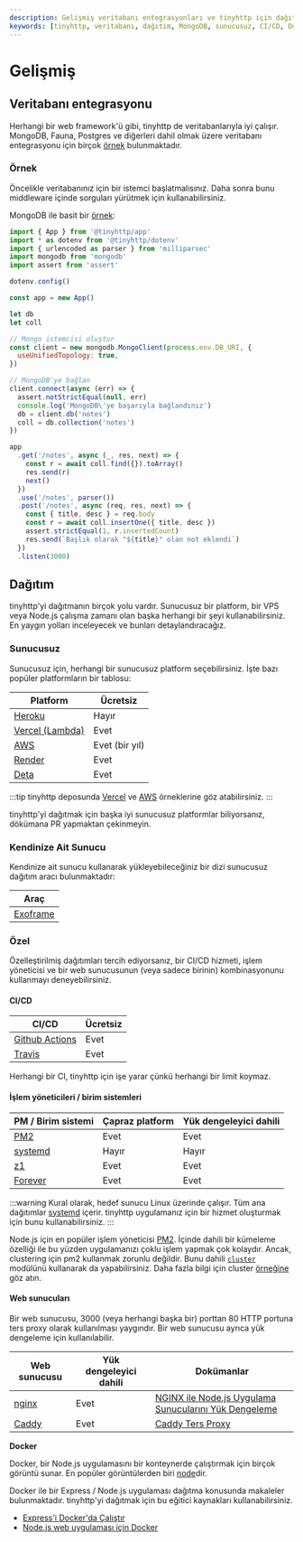 ```yaml
---
description: Gelişmiş veritabanı entegrasyonları ve tinyhttp için dağıtım yöntemleri hakkında bilgi edinin. MongoDB ve sunucusuz platformlar gibi popüler örnekler ile tanışın.
keywords: [tinyhttp, veritabanı, dağıtım, MongoDB, sunucusuz, CI/CD, Docker]
---
```


# Gelişmiş

## Veritabanı entegrasyonu

Herhangi bir web framework'ü gibi, tinyhttp de veritabanlarıyla iyi çalışır. MongoDB, Fauna, Postgres ve diğerleri dahil olmak üzere veritabanı entegrasyonu için birçok [örnek](https://github.com/tinyhttp/tinyhttp/tree/master/examples) bulunmaktadır.

### Örnek

Öncelikle veritabanınız için bir istemci başlatmalısınız. Daha sonra bunu middleware içinde sorguları yürütmek için kullanabilirsiniz.

MongoDB ile basit bir [örnek](https://github.com/tinyhttp/tinyhttp/tree/master/examples/mongodb):

```js
import { App } from '@tinyhttp/app'
import * as dotenv from '@tinyhttp/dotenv'
import { urlencoded as parser } from 'milliparsec'
import mongodb from 'mongodb'
import assert from 'assert'

dotenv.config()

const app = new App()

let db
let coll

// Mongo istemcisi oluştur
const client = new mongodb.MongoClient(process.env.DB_URI, {
  useUnifiedTopology: true,
})

// MongoDB'ye bağlan
client.connect(async (err) => {
  assert.notStrictEqual(null, err)
  console.log('MongoDB\'ye başarıyla bağlandınız')
  db = client.db('notes')
  coll = db.collection('notes')
})

app
  .get('/notes', async (_, res, next) => {
    const r = await coll.find({}).toArray()
    res.send(r)
    next()
  })
  .use('/notes', parser())
  .post('/notes', async (req, res, next) => {
    const { title, desc } = req.body
    const r = await coll.insertOne({ title, desc })
    assert.strictEqual(1, r.insertedCount)
    res.send(`Başlık olarak "${title}" olan not eklendi`)
  })
  .listen(3000)
```

## Dağıtım

tinyhttp'yi dağıtmanın birçok yolu vardır. Sunucusuz bir platform, bir VPS veya Node.js çalışma zamanı olan başka herhangi bir şeyi kullanabilirsiniz. En yaygın yolları inceleyecek ve bunları detaylandıracağız.

### Sunucusuz

Sunucusuz için, herhangi bir sunucusuz platform seçebilirsiniz. İşte bazı popüler platformların bir tablosu:

| **Platform**                          | **Ücretsiz**       |
| ------------------------------------- | -------------- |
| [Heroku](https://heroku.com)          | Hayır             |
| [Vercel (Lambda)](https://vercel.com) | Evet            |
| [AWS](https://aws.amazon.com)         | Evet (bir yıl) |
| [Render](https://render.com)          | Evet            |
| [Deta](https://deta.space)            | Evet            |

:::tip
tinyhttp deposunda [Vercel](https://github.com/tinyhttp/tinyhttp/tree/master/examples/vercel) ve [AWS](https://github.com/tinyhttp/tinyhttp/tree/master/examples/aws) örneklerine göz atabilirsiniz.
:::

tinyhttp'yi dağıtmak için başka iyi sunucusuz platformlar biliyorsanız, dökümana PR yapmaktan çekinmeyin.

### Kendinize Ait Sunucu

Kendinize ait sunucu kullanarak yükleyebileceğiniz bir dizi sunucusuz dağıtım aracı bulunmaktadır:

| **Araç**                                           |
| -------------------------------------------------- |
| [Exoframe](https://github.com/exoframejs/exoframe) |

### Özel

Özelleştirilmiş dağıtımları tercih ediyorsanız, bir CI/CD hizmeti, işlem yöneticisi ve bir web sunucusunun (veya sadece birinin) kombinasyonunu kullanmayı deneyebilirsiniz.

#### CI/CD

| CI/CD                                                 | Ücretsiz |
| ----------------------------------------------------- | ---- |
| [Github Actions](https://github.com/features/actions) | Evet  |
| [Travis](https://travis-ci.org)                       | Evet  |

Herhangi bir CI, tinyhttp için işe yarar çünkü herhangi bir limit koymaz.

#### İşlem yöneticileri / birim sistemleri

| PM / Birim sistemi                                | Çapraz platform | Yük dengeleyici dahili |
| ----------------------------------------------- | -------------- | ---------------------- |
| [PM2](https://pm2.io)                           | Evet            | Evet                    |
| [systemd](https://systemd.io)                   | Hayır           | Hayır                   |
| [z1](https://github.com/robojones/z1)           | Evet            | Evet                    |
| [Forever](https://github.com/foreversd/forever) | Evet            | Evet                    |

:::warning
Kural olarak, hedef sunucu Linux üzerinde çalışır. Tüm ana dağıtımlar [systemd](https://systemd.io) içerir. tinyhttp uygulamanız için bir hizmet oluşturmak için bunu kullanabilirsiniz.
:::

Node.js için en popüler işlem yöneticisi [PM2](https://pm2.io/). İçinde dahili bir kümeleme özelliği ile bu yüzden uygulamanızı çoklu işlem yapmak çok kolaydır. Ancak, clustering için pm2 kullanmak zorunlu değildir. Bunu dahili [`cluster`](https://nodejs.org/api/cluster.html) modülünü kullanarak da yapabilirsiniz. Daha fazla bilgi için cluster [örneğine](https://github.com/tinyhttp/tinyhttp/tree/master/examples/cluster) göz atın.

#### Web sunucuları

Bir web sunucusu, 3000 (veya herhangi başka bir) porttan 80 HTTP portuna ters proxy olarak kullanılması yaygındır. Bir web sunucusu ayrıca yük dengeleme için kullanılabilir.

| Web sunucusu                       | Yük dengeleyici dahili | Dokümanlar                                                                                                                                      |
| -------------------------------- | ---------------------- | ----------------------------------------------------------------------------------------------------------------------------------------- |
| [nginx](https://nginx.com)       | Evet                    | [NGINX ile Node.js Uygulama Sunucularını Yük Dengeleme](https://docs.nginx.com/nginx/deployment-guides/load-balance-third-party/node-js/) |
| [Caddy](https://caddyserver.com) | Evet                    | [Caddy Ters Proxy](https://caddyserver.com/docs/caddyfile/directives/reverse_proxy)                                                    |

**Docker**

Docker, bir Node.js uygulamasını bir konteynerde çalıştırmak için birçok görüntü sunar. En popüler görüntülerden biri [node](https://hub.docker.com/_/node/)dir.

Docker ile bir Express / Node.js uygulaması dağıtma konusunda makaleler bulunmaktadır. tinyhttp'yi dağıtmak için bu eğitici kaynakları kullanabilirsiniz.

- [Express'i Docker'da Çalıştır](https://dev.to/tirthaguha/run-express-in-docker-2o44)
- [Node.js web uygulaması için Docker](https://nodejs.org/en/docs/guides/nodejs-docker-webapp/)